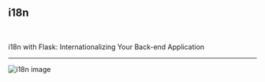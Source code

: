 <h2>i18n</h2><br>
<p>i18n with Flask: Internationalizing Your Back-end Application</p>
<hr>
<img src="https://media.licdn.com/dms/image/D4D12AQHIqJBRDvHBmg/article-cover_image-shrink_720_1280/0/1690902712940?e=2147483647&v=beta&t=YB4D8vwh8CdcLBR0HEyIVcIdT8flvGnZdZRXJi-GZ0g" alt="i18n image">